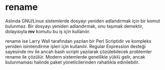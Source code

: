 # rename

Aslında GNU/Linux sistemlerde dosyayı yeniden adlandırmak için bir komut bulunmaz. Bir dosyayı yeniden adlandırmak, onu taşımak demektir, dolayısıyla **mv** komutu bu iş için kullanılır.

rename ise Larry Wall tarafından yazılan bir Perl Scriptidir ve kompleks yeniden isimlendirme işleri için kullanılır. Regular Expression desteği sayesinde mv ile ancah bash scripti yazılarak çözülebilecek problemler rename ile çözülür. Modern sistemlerde genellikle yüklü gelir, ancak bulunmaması halinde paket yöneticilerinden rahatlıkla edinilebilir.